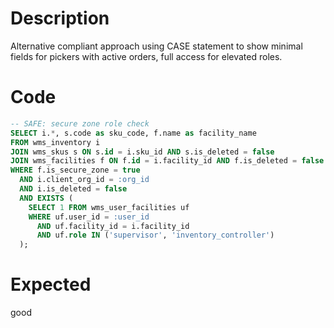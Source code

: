 # Description

Alternative compliant approach using CASE statement to show minimal fields for pickers with active orders, full access for elevated roles.

# Code

```sql
-- SAFE: secure zone role check
SELECT i.*, s.code as sku_code, f.name as facility_name
FROM wms_inventory i
JOIN wms_skus s ON s.id = i.sku_id AND s.is_deleted = false
JOIN wms_facilities f ON f.id = i.facility_id AND f.is_deleted = false
WHERE f.is_secure_zone = true
  AND i.client_org_id = :org_id
  AND i.is_deleted = false
  AND EXISTS (
    SELECT 1 FROM wms_user_facilities uf 
    WHERE uf.user_id = :user_id 
      AND uf.facility_id = i.facility_id
      AND uf.role IN ('supervisor', 'inventory_controller')
  );
```

# Expected

good